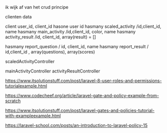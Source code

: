 ik wijk af van het crud principe

clienten data

client  user_id, client_id
hasone user  id
hasmany scaled_activity /id,client_id, name
hasmany main_activity /id,client_id, color, name
hasmany activity_result /id, client_id, array(result) = []

hasmany report_question /  id, client_id, name
hasmany report_result / id,client_id , array(questions), array(scores)

scaledActivityController

mainActivityController
activityResultController


https://www.itsolutionstuff.com/post/laravel-8-user-roles-and-permissions-tutorialexample.html

https://www.codecheef.org/article/laravel-gate-and-policy-example-from-scratch

https://www.itsolutionstuff.com/post/laravel-gates-and-policies-tutorial-with-exampleexample.html

https://laravel-school.com/posts/an-introduction-to-laravel-policy-15




